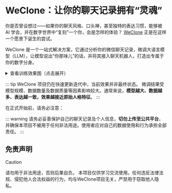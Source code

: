 # WeClone：让你的聊天记录拥有“灵魂”

你是否曾设想过——如果你的聊天风格、口头禅，甚至独特的表达习惯，能够被 AI 学会，并在数字世界中“复刻”一个你，会是怎样的体验？ [WeClone](https://github.com/xming521/WeClone) 正是在这样一个愿景下诞生的尝试。

WeClone 是一个一站式解决方案，它通过分析你的微信聊天记录，微调大语言模型（LLM），让模型说出“你那味儿”的话，并将其接入聊天机器人，打造出专属于你的数字分身。

<details>   <summary>查看训练效果图（点击展开）</summary>   <div style="display: flex; justify-content: center; align-items: stretch; gap: 10px; margin-top: 10px;">     <img src="https://blog-img.051088.xyz/%E6%9C%80%E7%BB%88%E6%95%88%E6%9E%9C1.png" alt="图1" style="max-width: 55%; object-fit: contain;" />     <img src="https://blog-img.051088.xyz/%E6%9C%80%E7%BB%88%E6%95%88%E6%9E%9C.png" alt="图2" style="max-width: 35%; object-fit: contain;" />   </div> </details>


::: tip
WeClone 项目仍在快速更新迭代中，当前效果并非最终状态。
微调结果受模型规模、数据数量及数据质量等因素影响较大。通常来说，**模型越大、数据越多、表达越一致，效果越接近原始人格特征**。
:::


在正式开始前，请务必注意：

::: warning
请务必妥善保护自己的聊天记录及个人信息，**切勿上传至公共平台**，并确保本项目不被用于任何非法用途。使用者应对自己的数据使用和行为承担全部责任。
:::


## 免责声明

> [!CAUTION]
> 请勿用于非法用途，否则后果自负。
> 本项目仅供学习交流使用。任何违反法律法规、侵犯他人合法权益的行为，均与WeClone项目无关，严禁用于窃取他人隐私。



